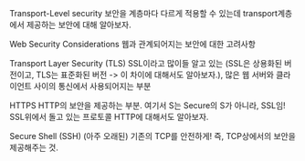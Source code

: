 
Transport-Level security
보안을 계층마다 다르게 적용할 수 있는데 transport계층에서 제공하는 보안에 대해 알아보자.

Web Security Considerations
웹과 관계되어지는 보안에 대한 고려사항

Transport Layer Security (TLS)
SSL이라고 많이들 알고 있는 (SSL은 상용화된 버전이고, TLS는 표준화된 버전 -> 이 차이에 대해서도 알아보자.), 많은 웹 서버와 클라이언트
사이의 통신에서 사용되어지는 부분

HTTPS
HTTP의 보안을 제공하는 부분. 여기서 S는 Secure의 S가 아니라, SSL임! SSL위에서 돌고 있는 프로토콜 HTTP에 대해서도 알아보자.  

Secure Shell (SSH)
(아주 오래된) 기존의 TCP를 안전하게! 즉, TCP상에서의 보안을 제공해주는 것.
